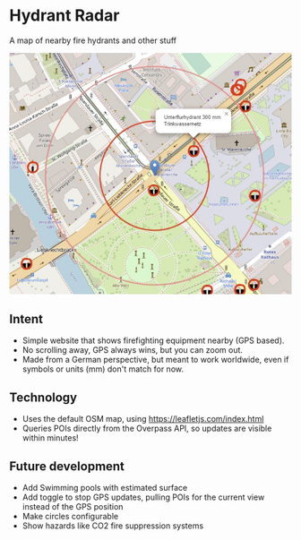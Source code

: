 # Hydrant Radar

A map of nearby fire hydrants and other stuff

![](doc/images/screenshot.jpg)

## Intent

* Simple website that shows firefighting equipment nearby (GPS based).
* No scrolling away, GPS always wins, but you can zoom out.
* Made from a German perspective, but meant to work worldwide, even if symbols or units (mm) don't match for now.

## Technology

* Uses the default OSM map, using https://leafletjs.com/index.html
* Queries POIs directly from the Overpass API, so updates are visible within minutes!

## Future development

* Add Swimming pools with estimated surface
* Add toggle to stop GPS updates, pulling POIs for the current view instead of the GPS position
* Make circles configurable
* Show hazards like CO2 fire suppression systems
